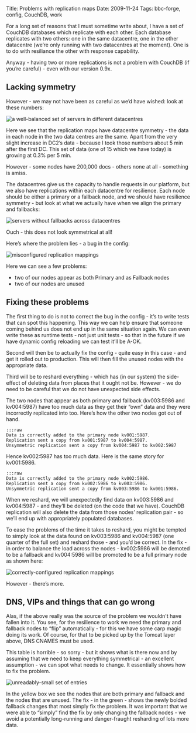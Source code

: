 Title: Problems with replication maps
Date: 2009-11-24
Tags: bbc-forge, config, CouchDB, work

For a long set of reasons that I must sometime write about, I have a set of CouchDB databases which replicate with 
each other. Each database replicates with two others: one in the same datacentre, one in the other datacentre (we’re 
only running with two datacentres at the moment). One is to do with resiliance the other with response capability.

Anyway - having two or more replications is not a problem with CouchDB (if you’re careful) - even with our version 0.9x.

## Lacking symmetry
However - we may not have been as careful as we’d have wished: look at these numbers:

![a well-balanced set of servers in different datacentres]({filename}/images/2009/Problems-with-replication-maps.1.png) 
 

Here we see that the replication maps have datacentre symmetry - the data in each node in the two data centres are the 
same. Apart from the very slight increase in DC2’s data - because I took those numbers about 5 min after the first DC. 
This set of data (one of 15 which we have today) is growing at 0.3% per 5 min.

 
However - some nodes have 200,000 docs - others none at all - something is amiss.

The datacentres give us the capacity to handle requests in our platform, but we also have replications within each 
datacentre for resilience. Each node should be either a primary or a fallback node, and we should have resilience 
symmetry - but look at what we actually have when we align the primary and fallbacks:

![servers without fallbacks across datacentres]({filename}/images/2009/Problems-with-replication-maps.2.png) 

Ouch - this does not look symmetrical at all!

Here’s where the problem lies - a bug in the config:

![misconfigured replication mappings]({filename}/images/2009/Problems-with-replication-maps.3.png) 

Here we can see a few problems:

* two of our nodes appear as both Primary and as Fallback nodes
* two of our nodes are unused
 
## Fixing these problems

The first thing to do is not to correct the bug in the config - it’s to write tests that can spot this happening. This
way we can help ensure that someone coming behind us does not end up in the same situation again. We can even write 
these as runtime tests - not just unit tests - so that in the future if we have dynamic config reloading we can test 
it’ll be A-OK.

Second will then be to actually fix the config - quite easy in this case - and get it rolled out to production. This 
will then fill the unused nodes with the appropriate data.

Third will be to reshard everything - which has (in our system) the side-effect of deleting data from places that it 
ought not be. However - we do need to be careful that we do not have unexpected side effects.

The two nodes that appear as both primary and fallback (kv003:5986 and kv004:5987) have too much data as they get 
their “own” data and they were incorrectly replicated into too. Here’s how the other two nodes got out of hand.

    :::raw
    Data is correctly added to the primary node kv001:5987.
    Replication sent a copy from kv001:5987 to kv004:5987.
    Unsymmetric replication sent a copy from kv004:5987 to kv002:5987
 
Hence kv002:5987 has too much data. Here is the same story for kv001:5986.
 
    :::raw
    Data is correctly added to the primary node kv002:5986.
    Replication sent a copy from kv002:5986 to kv003:5986.
    Unsymmetric replication sent a copy from kv003:5986 to kv001:5986.
 
When we reshard, we will unexpectedly find data on kv003:5986 and kv004:5987 - and they’ll be deleted (on the code 
that we have). CouchDB replication will also delete the data from those nodes’ replication pair - so we’ll end up 
with appropriately populated databases.

To ease the problems of the time it takes to reshard, you might be tempted to simply look at the data found on 
kv003:5986 and kv004:5987 (one quarter of the full set) and reshard those - and you’d be correct. In the fix - in 
order to balance the load across the nodes - kv002:5986 will be demoted to be a fallback and kv004:5986 will be 
promoted to be a full primary node as shown here:

![correctly-configured replication mappings]({filename}/images/2009/Problems-with-replication-maps.4.png) 


However - there’s more.

## DNS, VIPs and things that can go wrong

Alas, if the above really was the source of the problem we wouldn't have fallen into it. You see, for the resilience 
to work we need the primary and fallback nodes to “flip” automatically - for this we have some carp magic doing its 
work. Of course, for that to be picked up by the Tomcat layer above, DNS CNAMES must be used. 

This table is horrible - so sorry - but it shows what is there now and by assuming that we need to keep everything 
symmetrical - an excellent assumption - we can spot what needs to change. It essentially shows how to fix the problem.

![unreadably-small set of entries]({filename}/images/2009/Problems-with-replication-maps.5.png) 

In the yellow box we see the nodes that are both primary and fallback and the nodes that are unused. The fix - in the 
green - shows the newly bolded fallback changes that most simply fix the problem. It was important that we were able 
to “simply” find the fix by only changing the fallback nodes - we avoid a potentially long-running and danger-fraught 
resharding of lots more data. 

